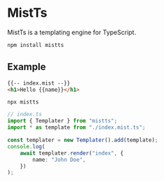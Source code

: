 # MistTs

MistTs is a templating engine for TypeScript.

```sh
npm install mistts
```

## Example

```html
{{-- index.mist --}}
<h1>Hello {{name}}</h1>
```

```
npx mistts
```

```ts
// index.ts
import { Templater } from "mistts";
import * as template from "./index.mist.ts";

const templater = new Templater().add(template);
console.log(
    await templater.render("index", {
        name: "John Doe",
    })
);
```


